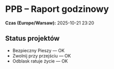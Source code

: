 # PPB – Raport godzinowy
**Czas (Europe/Warsaw):** 2025-10-21 23:20

## Status projektów
- Bezpieczny Pieszy — OK
- Zwolnij przy przejściu — OK
- Odblask ratuje życie — OK

